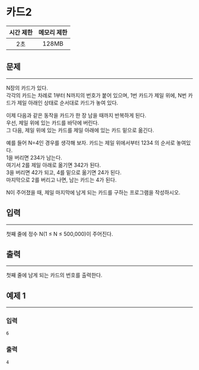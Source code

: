 카드2
============================
|시간 제한|메모리 제한|
|:---:|:---:|
|2초|128MB|

## 문제
-------
N장의 카드가 있다.</br>
각각의 카드는 차례로 1부터 N까지의 번호가 붙어 있으며, 1번 카드가 제일 위에, N번 카드가 제일 아래인 상태로 순서대로 카드가 놓여 있다.</br>

이제 다음과 같은 동작을 카드가 한 장 남을 때까지 반복하게 된다.</br>
우선, 제일 위에 있는 카드를 바닥에 버린다.</br>
그 다음, 제일 위에 있는 카드를 제일 아래에 있는 카드 밑으로 옮긴다.</br>

예를 들어 N=4인 경우를 생각해 보자. 카드는 제일 위에서부터 1234 의 순서로 놓여있다.</br>
1을 버리면 234가 남는다.</br>
여기서 2를 제일 아래로 옮기면 342가 된다.</br>
3을 버리면 42가 되고, 4를 밑으로 옮기면 24가 된다.</br>
마지막으로 2를 버리고 나면, 남는 카드는 4가 된다.</br>

N이 주어졌을 때, 제일 마지막에 남게 되는 카드를 구하는 프로그램을 작성하시오.</br>

## 입력
-------
첫째 줄에 정수 N(1 ≤ N ≤ 500,000)이 주어진다.</br>

## 출력
-------
첫째 줄에 남게 되는 카드의 번호를 출력한다.</br>

## 예제 1
-------
### 입력
```
6
```
### 출력
```
4
```
